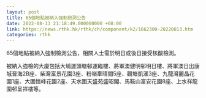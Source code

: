```yaml
---
layout: post
title: 65個地點被納入強制檢測公告
date: 2022-08-13 21:18:49.000000000 +08:00
link: https://news.rthk.hk/rthk/ch/component/k2/1662300-20220813.htm
categories: rthk
---
```


65個地點被納入強制檢測公告，相關人士需於明日或後日接受核酸檢測。

被納入強檢的大廈包括大埔運頭塘邨運臨樓、將軍澳健明邨明日樓、將軍澳日出康城晉海2B座、柴灣富景花園3座、粉嶺牽晴間5座、觀塘凱滙3座、九龍灣麗晶花園1座、大圍恒峰花園2座、天水圍天盛苑盛昭閣、馬鞍山富安花園8座、上水祥龍圍邨呈祥樓等。
